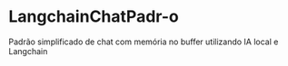 # LangchainChatPadr-o
Padrão simplificado de chat com memória no buffer utilizando IA local e Langchain
